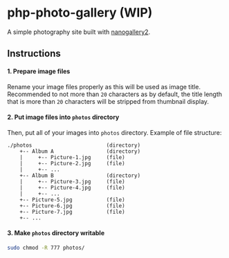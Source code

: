 # php-photo-gallery (WIP)

A simple photography site built with [nanogallery2](https://github.com/nanostudio-org/nanogallery2).

## Instructions

#### 1. Prepare image files

Rename your image files properly as this will be used as image title. Recommended to not more than `20` characters as by default, the title length that is more than `20` characters will be stripped from thumbnail display.

#### 2. Put image files into `photos` directory

Then, put all of your images into `photos` directory. Example of file structure:

```
./photos                        (directory)
    +-- Album A                 (directory)
    |     +-- Picture-1.jpg     (file)
    |     +-- Picture-2.jpg     (file)
    |     +-- ...
    +-- Album B                 (directory)
    |     +-- Picture-3.jpg     (file)
    |     +-- Picture-4.jpg     (file)
    |     +-- ...
    +-- Picture-5.jpg           (file)
    +-- Picture-6.jpg           (file)
    +-- Picture-7.jpg           (file)
    +-- ...
```

#### 3. Make `photos` directory writable

```bash
sudo chmod -R 777 photos/
```